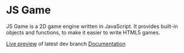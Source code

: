 # JS Game

JS Game is a 2D game engine written in JavaScript.
It provides built-in objects and functions, to make it easier to write HTML5 games.

[Live preview](http://rawgit.com/alrek-consulting/JSGame/dev/example/index.html) of latest dev branch
[Documentation](http://rawgit.com/alrek-consulting/JSGame/dev/doc/index.html)